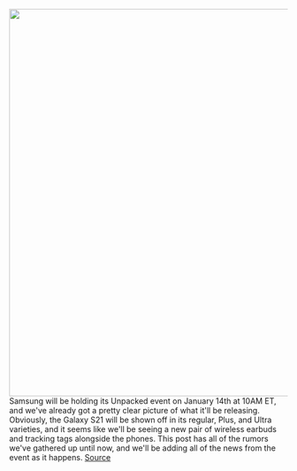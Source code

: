<img src='https://cdn.vox-cdn.com/thumbor/jvIaqMZ_R-L9Q8UqI6QxqXZGxWU=/0x0:614x409/1200x800/filters:focal(258x156:356x254)/cdn.vox-cdn.com/uploads/chorus_image/image/68663894/galaxys21reservation.0.jpg' width='700px' /><br/>
Samsung will be holding its Unpacked event on January 14th at 10AM ET, and we've already got a pretty clear picture of what it'll be releasing. Obviously, the Galaxy S21 will be shown off in its regular, Plus, and Ultra varieties, and it seems like we'll be seeing a new pair of wireless earbuds and tracking tags alongside the phones. This post has all of the rumors we've gathered up until now, and we'll be adding all of the news from the event as it happens.
<a href='https://www.theverge.com/2021/1/13/22229537/samsung-unpacked-galaxy-s21-event-buds-pro-announcements'> Source <a/>